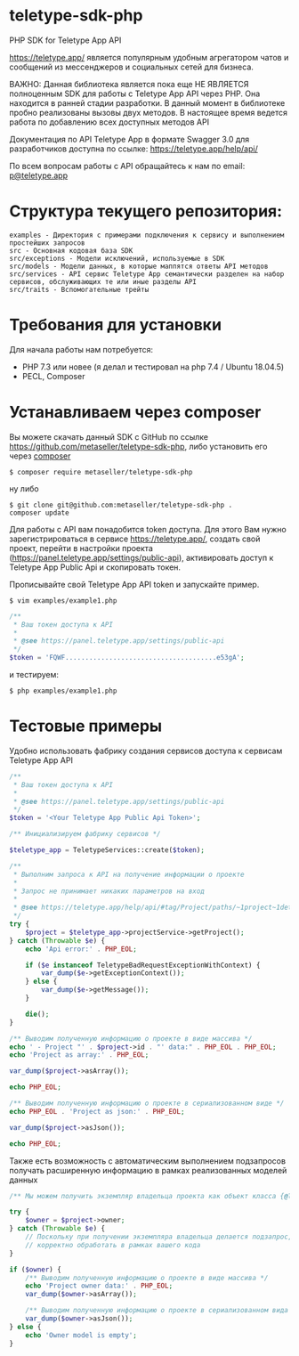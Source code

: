 # teletype-sdk-php
PHP SDK for Teletype App API

https://teletype.app/ является популярным удобным агрегатором чатов и сообщений из мессенджеров и социальных сетей для бизнеса.

ВАЖНО: Данная библиотека является пока еще НЕ ЯВЛЯЕТСЯ полноценным SDK для работы с Teletype App API через PHP. 
Она находится в ранней стадии разработки. В данный момент в библиотеке пробно реализованы вызовы двух методов. 
В настоящее время ведется работа по добавлению всех доступных методов API 

Документация по API Teletype App в формате Swagger 3.0 для разработчиков доступна по ссылке: https://teletype.app/help/api/

По всем вопросам работы с API обращайтесь к нам по email: [p@teletype.app](mailto:p@teletype.app)

# Структура текущего репозитория:

```
examples - Директория с примерами подключения к сервису и выполнением простейших запросов
src - Основная кодовая база SDK
src/exceptions - Модели исключений, используемые в SDK
src/models - Модели данных, в которые маппятся ответы API методов
src/services - API сервис Teletype App семантически разделен на набор сервисов, обслуживающих те или иные разделы API
src/traits - Вспомогательные трейты 
```

# Требования для установки

Для начала работы нам потребуется:
* PHP 7.3 или новее (я делал и тестировал на php 7.4 / Ubuntu 18.04.5)
* PECL, Composer

# Устанавливаем через composer

Вы можете скачать данный SDK с GitHub по ссылке https://github.com/metaseller/teletype-sdk-php, 
либо установить его через [composer](http://getcomposer.org/download/)

```
$ composer require metaseller/teletype-sdk-php 
```
ну либо
```
$ git clone git@github.com:metaseller/teletype-sdk-php .
composer update
```

Для работы с API вам понадобится token доступа. Для этого Вам нужно зарегистрироваться в сервисе https://teletype.app/, 
создать свой проект, перейти в настройки проекта (https://panel.teletype.app/settings/public-api), активировать доступ 
к Teletype App Public Api и скопировать токен. 

Прописывайте свой Teletype App API token и запускайте пример. 
```
$ vim examples/example1.php
```

```php
/**
 * Ваш токен доступа к API
 *
 * @see https://panel.teletype.app/settings/public-api
 */
$token = 'FQWF......................................e53gA';
```

и тестируем:
```
$ php examples/example1.php
```

# Тестовые примеры

Удобно использовать фабрику создания сервисов доступа к сервисам Teletype App API

```php
/**
 * Ваш токен доступа к API
 *
 * @see https://panel.teletype.app/settings/public-api
 */
$token = '<Your Teletype App Public Api Token>';

/** Инициализируем фабрику сервисов */

$teletype_app = TeletypeServices::create($token);

/**
 * Выполним запроса к API на получение информации о проекте
 *
 * Запрос не принимает никаких параметров на вход
 *
 * @see https://teletype.app/help/api/#tag/Project/paths/~1project~1details/get
 */
try {
    $project = $teletype_app->projectService->getProject();
} catch (Throwable $e) {
    echo 'Api error:' . PHP_EOL;

    if ($e instanceof TeletypeBadRequestExceptionWithContext) {
        var_dump($e->getExceptionContext());
    } else {
        var_dump($e->getMessage());
    }

    die();
}

/** Выводим полученную информацию о проекте в виде массива */
echo ' - Project "' . $project->id . "' data:" . PHP_EOL . PHP_EOL;
echo 'Project as array:' . PHP_EOL;

var_dump($project->asArray());

echo PHP_EOL;

/** Выводим полученную информацию о проекте в сериализованном виде */
echo PHP_EOL . 'Project as json:' . PHP_EOL;

var_dump($project->asJson());

echo PHP_EOL;

```

Также есть возможность с автоматическим выполнением подзапросов получать расширенную информацию в рамках реализованных моделей данных

```php
/** Мы можем получить экземпляр владельца проекта как объект класса {@link TeletypeOperator} */

try {
    $owner = $project->owner;
} catch (Throwable $e) {
    // Поскольку при получении экземпляра владельца делается подзапрос, то возможно возникновение исключений, которые нужно 
    // корректно обработать в рамках вашего кода
}

if ($owner) {
    /** Выводим полученную информацию о проекте в виде массива */
    echo 'Project owner data:' . PHP_EOL;
    var_dump($owner->asArray());

    /** Выводим полученную информацию о проекте в сериализованном вида */
    var_dump($owner->asJson());
} else {
    echo 'Owner model is empty';
}
```
